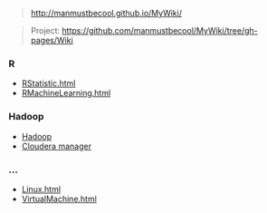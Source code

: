 


> http://manmustbecool.github.io/MyWiki/


> Project: <a href="https://github.com/manmustbecool/MyWiki/tree/gh-pages/Wiki">https://github.com/manmustbecool/MyWiki/tree/gh-pages/Wiki</a>


### R
 
 * <a href="Wiki/RStatistic.html">RStatistic.html</a>
 * <a href="Wiki/RMachineLearning.html">RMachineLearning.html</a>
 
### Hadoop

 * <a href="Wiki/hadoop.html">Hadoop</a> 
 * <a href="Wiki/ClouderaCm.html">Cloudera manager</a> 
 
### ...

 * <a href="Wiki/Linux.html">Linux.html</a>
 * <a href="Wiki/VirtualMachine.html">VirtualMachine.html</a>
 
 


